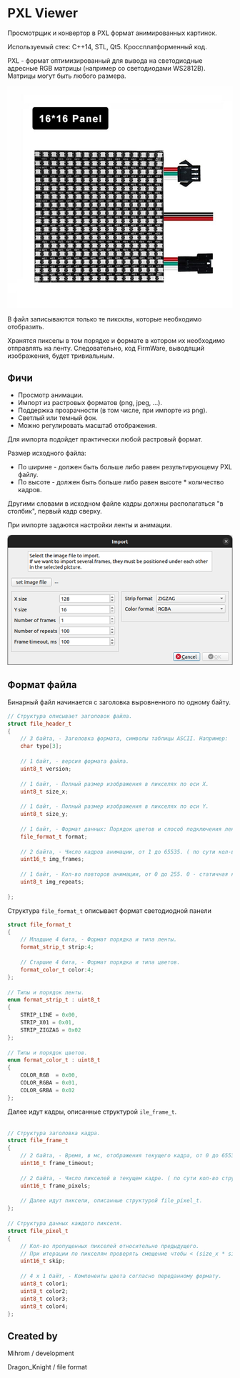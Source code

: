 
# PXL Viewer

Просмотрщик и конвертор в PXL формат анимированных картинок.

Используемый стек: С++14, STL, Qt5.
Кроссплатформенный код.

PXL - формат оптимизированный для вывода на светодиодные адресные RGB матрицы (например со светодиодами WS2812B). Матрицы могут быть любого размера.

![Светодиодная матрица](images/strip.jpg)

В файл записываются только те пиксклы, которые необходимо отобразить.

Хранятся пикселы в том порядке и формате в котором их необходимо отправлять на ленту. Следовательно, код FirmWare, выводящий изображения, будет тривиальным.

## Фичи

+ Просмотр анимации.
+ Импорт из растровых форматов (png, jpeg, ...).
+ Поддержка прозрачности (в том числе, при импорте из png).
+ Светлый или темный фон.
+ Можно регулировать масштаб отображения.

Для импорта подойдет практически любой растровый формат. 

Размер исходного файла:
+ По ширине - должен быть больше либо равен результирующему PXL файлу.
+ По высоте - должен быть больше либо равен высоте * количество кадров.

Другими словами в исходном файле кадры должны располагаться "в столбик", первый кадр сверху.

При импорте задаются настройки ленты и анимации.

![Окно импорта](images/import.png)

## Формат файла 

Бинарный файл начинается с заголовка выровненного по одному байту.

```cpp
// Структура описывает заголовок файла.
struct file_header_t
{
    // 3 байта, - Заголовка формата, символы таблицы ASCII. Например: 'PIX'.
    char type[3];

    // 1 байт, - версия формата файла.
    uint8_t version;

    // 1 байт, - Полный размер изображения в пикселях по оси X.
    uint8_t size_x;

    // 1 байт, - Полный размер изображения в пикселях по оси Y.
    uint8_t size_y;

    // 1 байт, - Формат данных: Порядок цветов и способ подключения ленты.
    file_format_t format;

    // 2 байта, - Число кадров анимации, от 1 до 65535. ( по сути кол-во структур file_frame_t )
    uint16_t img_frames;

    // 1 байт, - Кол-во повторов анимации, от 0 до 255. 0 - статичная картинка, 255 - бесконечно.
    uint8_t img_repeats;

};
```

Структура `file_format_t` описывает формат светодиодной панели


```cpp
struct file_format_t
{
    // Младшие 4 бита, - Формат порядка и типа ленты.
    format_strip_t strip:4;

    // Старшие 4 бита, - Формат порядка и типа цветов.
    format_color_t color:4;
};

// Типы и порядок ленты.
enum format_strip_t : uint8_t
{
    STRIP_LINE = 0x00,
    STRIP_X01 = 0x01,
    STRIP_ZIGZAG = 0x02
};

// Типы и порядок цветов.
enum format_color_t : uint8_t
{
    COLOR_RGB  = 0x00,
    COLOR_RGBA = 0x01,
    COLOR_GRBA = 0x02
};

```

Далее идут кадры, описанные структурой `ile_frame_t`.


```cpp

// Структура заголовка кадра.
struct file_frame_t
{
    // 2 байта, - Время, в мс, отображения текущего кадра, от 0 до 65535.
    uint16_t frame_timeout;

    // 2 байта, - Число пикселей в текущем кадре. ( по сути кол-во структур file_pixel_t )
    uint16_t frame_pixels;

    // Далее идут пиксели, описанные структурой file_pixel_t.
};

// Структура данных каждого пикселя.
struct file_pixel_t
{
    // Кол-во пропущенных пикселей относительно предыдущего.
    // При итерации по пикселям проверять смещение чтобы < (size_x * size_y).
    uint16_t skip;

    // 4 х 1 байт, - Компоненты цвета согласно переданному формату.
    uint8_t color1;
    uint8_t color2;
    uint8_t color3;
    uint8_t color4;
};

```

## Created by
Mihrom / development

Dragon_Knight / file format